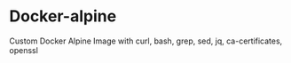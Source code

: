 # Docker-alpine

Custom Docker Alpine Image with curl, bash, grep, sed, jq, ca-certificates, openssl